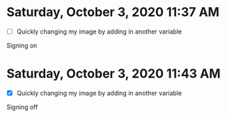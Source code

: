 # Saturday, October  3, 2020 11:37 AM

- [ ] Quickly changing my image by adding in another variable

Signing on

# Saturday, October  3, 2020 11:43 AM

- [x] Quickly changing my image by adding in another variable

Signing off